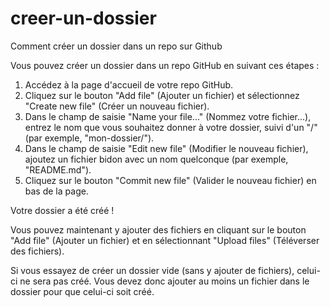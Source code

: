 # creer-un-dossier
Comment créer un dossier dans un repo sur Github

Vous pouvez créer un dossier dans un repo GitHub en suivant ces étapes :

1. Accédez à la page d'accueil de votre repo GitHub.
2. Cliquez sur le bouton "Add file" (Ajouter un fichier) et sélectionnez "Create new file" (Créer un nouveau fichier).
3. Dans le champ de saisie "Name your file..." (Nommez votre fichier...), entrez le nom que vous souhaitez donner à votre dossier, suivi d'un "/" (par exemple, "mon-dossier/").
4. Dans le champ de saisie "Edit new file" (Modifier le nouveau fichier), ajoutez un fichier bidon avec un nom quelconque (par exemple, "README.md").
5. Cliquez sur le bouton "Commit new file" (Valider le nouveau fichier) en bas de la page.

Votre dossier a été créé ! 

Vous pouvez maintenant y ajouter des fichiers en cliquant sur le bouton "Add file" (Ajouter un fichier) et en sélectionnant "Upload files" (Téléverser des fichiers).

Si vous essayez de créer un dossier vide (sans y ajouter de fichiers), celui-ci ne sera pas créé. Vous devez donc ajouter au moins un fichier dans le dossier pour que celui-ci soit créé.
